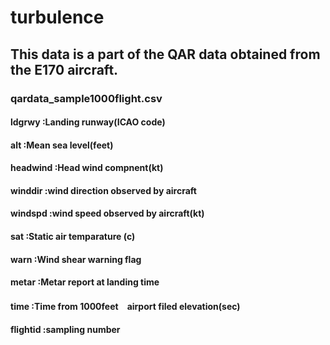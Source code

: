 # turbulence
## This data is a part of the QAR data obtained from the E170 aircraft.
### qardata_sample1000flight.csv

#### ldgrwy    :Landing runway(ICAO code)
#### alt        :Mean sea level(feet)
#### headwind    :Head wind compnent(kt)
#### winddir    :wind direction observed by aircraft
#### windspd    :wind speed observed by aircraft(kt)
#### sat        :Static air temparature (c)
#### warn       :Wind shear warning flag
#### metar      :Metar report at landing time
#### time        :Time from 1000feet　airport filed elevation(sec)
#### flightid    :sampling number

